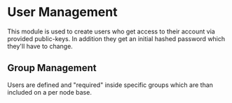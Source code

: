 # User Management

This module is used to create users who get access to their account via provided public-keys. In addition they get an initial hashed password which they'll have to change.

## Group Management

Users are defined and "required" inside specific groups which are than included on a per node base.